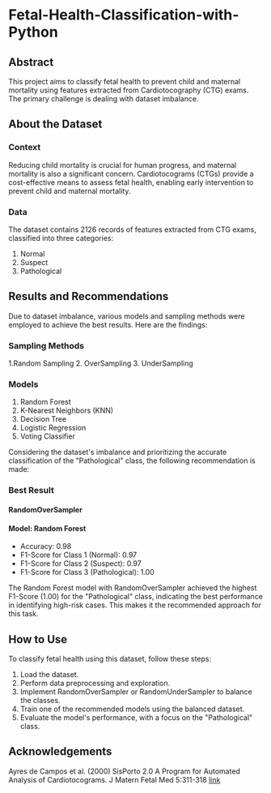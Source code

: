 # Fetal-Health-Classification-with-Python

## Abstract

This project aims to classify fetal health to prevent child and maternal mortality using features extracted from Cardiotocography (CTG) exams. The primary challenge is dealing with dataset imbalance.

## About the Dataset

### Context

Reducing child mortality is crucial for human progress, and maternal mortality is also a significant concern. Cardiotocograms (CTGs) provide a cost-effective means to assess fetal health, enabling early intervention to prevent child and maternal mortality.

### Data

The dataset contains 2126 records of features extracted from CTG exams, classified into three categories:

1. Normal
2. Suspect
3. Pathological

## Results and Recommendations

Due to dataset imbalance, various models and sampling methods were employed to achieve the best results. Here are the findings:

### Sampling Methods

1.Random Sampling
2. OverSampling
3. UnderSampling

### Models

1. Random Forest
2. K-Nearest Neighbors (KNN)
3. Decision Tree
4. Logistic Regression
5. Voting Classifier

Considering the dataset's imbalance and prioritizing the accurate classification of the "Pathological" class, the following recommendation is made:

### Best Result

#### RandomOverSampler

#### Model: Random Forest

- Accuracy: 0.98
- F1-Score for Class 1 (Normal): 0.97
- F1-Score for Class 2 (Suspect): 0.97
- F1-Score for Class 3 (Pathological): 1.00

The Random Forest model with RandomOverSampler achieved the highest F1-Score (1.00) for the "Pathological" class, indicating the best performance in identifying high-risk cases. This makes it the recommended approach for this task.

## How to Use

To classify fetal health using this dataset, follow these steps:

1. Load the dataset.
2. Perform data preprocessing and exploration.
3. Implement RandomOverSampler or RandomUnderSampler to balance the classes.
4. Train one of the recommended models using the balanced dataset.
5. Evaluate the model's performance, with a focus on the "Pathological" class.

## Acknowledgements
Ayres de Campos et al. (2000) SisPorto 2.0 A Program for Automated Analysis of Cardiotocograms. J Matern Fetal Med 5:311-318 [link](https://onlinelibrary.wiley.com/doi/10.1002/1520-6661(200009/10)9:5%3C311::AID-MFM12%3E3.0.CO;2-9)
